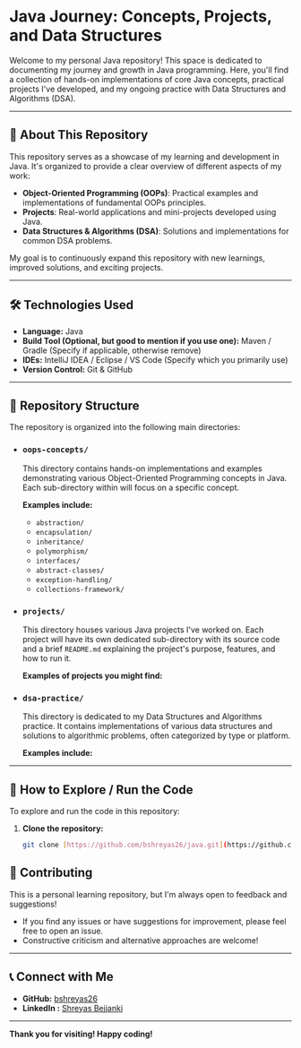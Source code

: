 # Java Journey: Concepts, Projects, and Data Structures

Welcome to my personal Java repository! This space is dedicated to documenting my journey and growth in Java programming. Here, you'll find a collection of hands-on implementations of core Java concepts, practical projects I've developed, and my ongoing practice with Data Structures and Algorithms (DSA).

---

## 🚀 About This Repository

This repository serves as a showcase of my learning and development in Java. It's organized to provide a clear overview of different aspects of my work:

* **Object-Oriented Programming (OOPs)**: Practical examples and implementations of fundamental OOPs principles.
* **Projects**: Real-world applications and mini-projects developed using Java.
* **Data Structures & Algorithms (DSA)**: Solutions and implementations for common DSA problems.

My goal is to continuously expand this repository with new learnings, improved solutions, and exciting projects.

---

## 🛠️ Technologies Used

* **Language:** Java
* **Build Tool (Optional, but good to mention if you use one):** Maven / Gradle (Specify if applicable, otherwise remove)
* **IDEs:** IntelliJ IDEA / Eclipse / VS Code (Specify which you primarily use)
* **Version Control:** Git & GitHub

---

## 📂 Repository Structure

The repository is organized into the following main directories:

* ### `oops-concepts/`
    This directory contains hands-on implementations and examples demonstrating various Object-Oriented Programming concepts in Java. Each sub-directory within will focus on a specific concept.

    **Examples include:**
    * `abstraction/`
    * `encapsulation/`
    * `inheritance/`
    * `polymorphism/`
    * `interfaces/`
    * `abstract-classes/`
    * `exception-handling/`
    * `collections-framework/`

* ### `projects/`
    This directory houses various Java projects I've worked on. Each project will have its own dedicated sub-directory with its source code and a brief `README.md` explaining the project's purpose, features, and how to run it.

    **Examples of projects you might find:**
    

* ### `dsa-practice/`
    This directory is dedicated to my Data Structures and Algorithms practice. It contains implementations of various data structures and solutions to algorithmic problems, often categorized by type or platform.

    **Examples include:**

---

## 🚀 How to Explore / Run the Code

To explore and run the code in this repository:

1.  **Clone the repository:**
    ```bash
    git clone [https://github.com/bshreyas26/java.git](https://github.com/bshreyas26/java.git)
    ```

## 🤝 Contributing

This is a personal learning repository, but I'm always open to feedback and suggestions!

* If you find any issues or have suggestions for improvement, please feel free to open an issue.
* Constructive criticism and alternative approaches are welcome!

---


## 📞 Connect with Me

* **GitHub:** [bshreyas26](https://github.com/bshreyas26)
* **LinkedIn :** [Shreyas Bejjanki](www.linkedin.com/in/shreyasbejjanki)

---

**Thank you for visiting! Happy coding!**
